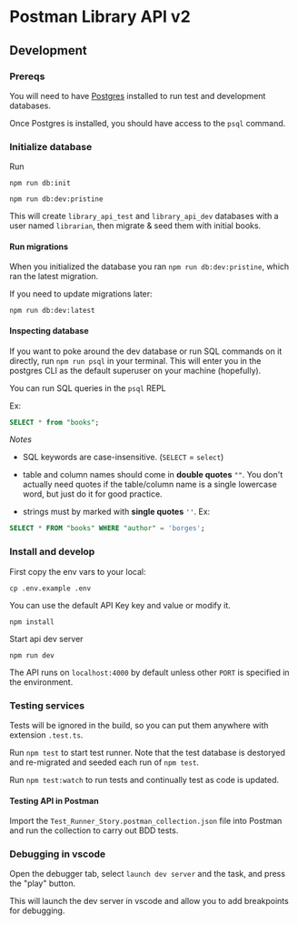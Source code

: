 # Postman Library API v2

## Development

### Prereqs

You will need to have [Postgres](https://www.postgresql.org/) installed to run test and development databases.

Once Postgres is installed, you should have access to the `psql` command.

### Initialize database

Run

`npm run db:init`

`npm run db:dev:pristine`

This will create `library_api_test` and `library_api_dev` databases with a user named
`librarian`, then migrate & seed them with initial books.

#### Run migrations

When you initialized the database you ran `npm run db:dev:pristine`, which ran the latest migration.

If you need to update migrations later:

`npm run db:dev:latest`

#### Inspecting database

If you want to poke around the dev database or run SQL commands on it directly, run `npm run psql` in your terminal. This will enter you in the postgres CLI as the default superuser on your machine (hopefully).

You can run SQL queries in the `psql` REPL

Ex:

```sql
SELECT * from "books";
```

_Notes_

- SQL keywords are case-insensitive. (`SELECT` = `select`)

- table and column names should come in **double quotes** `""`. You don't actually need quotes if the table/column name is a single lowercase word, but just do it for good practice.

- strings must by marked with **single quotes** `''`. Ex:

```sql
SELECT * FROM "books" WHERE "author" = 'borges';
```

### Install and develop

First copy the env vars to your local:

`cp .env.example .env`

You can use the default API Key key and value or modify it.

`npm install`

Start api dev server

`npm run dev`

The API runs on `localhost:4000` by default unless other `PORT` is specified in the environment.

### Testing services

Tests will be ignored in the build, so you can put them anywhere with extension `.test.ts`.

Run `npm test` to start test runner. Note that the test database is destoryed and re-migrated and seeded each run of `npm test`.

Run `npm test:watch` to run tests and continually test as code is updated.

#### Testing API in Postman

Import the `Test_Runner_Story.postman_collection.json` file into Postman and run the collection to carry out BDD tests.

### Debugging in vscode

Open the debugger tab, select `launch dev server` and the task, and press the "play" button.

This will launch the dev server in vscode and allow you to add breakpoints for debugging.
